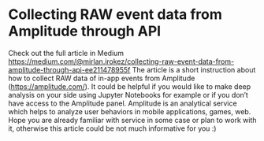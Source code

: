 # Collecting RAW event data from Amplitude through API

Check out the full article in Medium https://medium.com/@mirlan.irokez/collecting-raw-event-data-from-amplitude-through-api-ee211478955f
The article is a short instruction about how to collect RAW data of in-app events from Amplitude (https://amplitude.com/). It could be helpful if you would like to make deep analysis on your side using Jupyter Notebooks for example or if you don’t have access to the Amplitude panel.
Amplitude is an analytical service which helps to analyze user behaviors in mobile applications, games, web. Hope you are already familiar with service in some case or plan to work with it, otherwise this article could be not much informative for you :)
